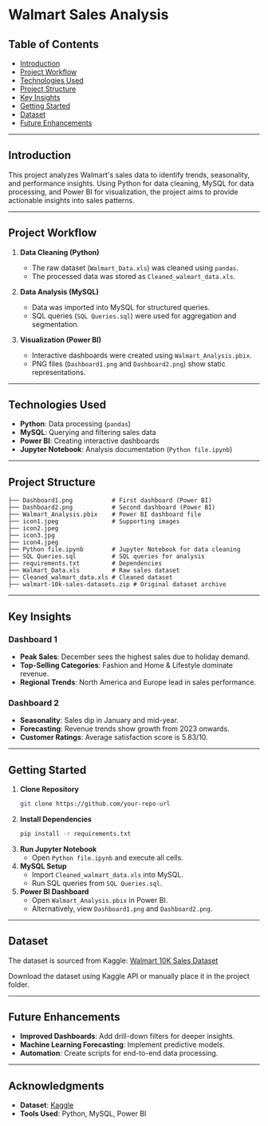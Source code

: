 # Walmart Sales Analysis

## Table of Contents
- [Introduction](#introduction)
- [Project Workflow](#project-workflow)
- [Technologies Used](#technologies-used)
- [Project Structure](#project-structure)
- [Key Insights](#key-insights)
- [Getting Started](#getting-started)
- [Dataset](#dataset)
- [Future Enhancements](#future-enhancements)

---

## Introduction

This project analyzes Walmart's sales data to identify trends, seasonality, and performance insights. Using Python for data cleaning, MySQL for data processing, and Power BI for visualization, the project aims to provide actionable insights into sales patterns.

---

## Project Workflow

1. **Data Cleaning (Python)**
   - The raw dataset (`Walmart_Data.xls`) was cleaned using `pandas`.
   - The processed data was stored as `Cleaned_walmart_data.xls`.

2. **Data Analysis (MySQL)**
   - Data was imported into MySQL for structured queries.
   - SQL queries (`SQL Queries.sql`) were used for aggregation and segmentation.

3. **Visualization (Power BI)**
   - Interactive dashboards were created using `Walmart_Analysis.pbix`.
   - PNG files (`Dashboard1.png` and `Dashboard2.png`) show static representations.

---

## Technologies Used

- **Python**: Data processing (`pandas`)
- **MySQL**: Querying and filtering sales data
- **Power BI**: Creating interactive dashboards
- **Jupyter Notebook**: Analysis documentation (`Python file.ipynb`)

---

## Project Structure

```
├── Dashboard1.png           # First dashboard (Power BI)
├── Dashboard2.png           # Second dashboard (Power BI)
├── Walmart_Analysis.pbix    # Power BI dashboard file
├── icon1.jpeg               # Supporting images
├── icon2.jpeg
├── icon3.jpg
├── icon4.jpeg
├── Python file.ipynb        # Jupyter Notebook for data cleaning
├── SQL Queries.sql          # SQL queries for analysis
├── requirements.txt         # Dependencies
├── Walmart_Data.xls         # Raw sales dataset
├── Cleaned_walmart_data.xls # Cleaned dataset
├── walmart-10k-sales-datasets.zip # Original dataset archive
```

---

## Key Insights

### **Dashboard 1**
- **Peak Sales**: December sees the highest sales due to holiday demand.
- **Top-Selling Categories**: Fashion and Home & Lifestyle dominate revenue.
- **Regional Trends**: North America and Europe lead in sales performance.

### **Dashboard 2**
- **Seasonality**: Sales dip in January and mid-year.
- **Forecasting**: Revenue trends show growth from 2023 onwards.
- **Customer Ratings**: Average satisfaction score is 5.83/10.

---

## Getting Started

1. **Clone Repository**
   ```bash
   git clone https://github.com/your-repo-url
   ```
2. **Install Dependencies**
   ```bash
   pip install -r requirements.txt
   ```
3. **Run Jupyter Notebook**
   - Open `Python file.ipynb` and execute all cells.
4. **MySQL Setup**
   - Import `Cleaned_walmart_data.xls` into MySQL.
   - Run SQL queries from `SQL Queries.sql`.
5. **Power BI Dashboard**
   - Open `Walmart_Analysis.pbix` in Power BI.
   - Alternatively, view `Dashboard1.png` and `Dashboard2.png`.

---

## Dataset

The dataset is sourced from Kaggle:
[Walmart 10K Sales Dataset](https://www.kaggle.com/datasets/najir0123/walmart-10k-sales-datasets)

Download the dataset using Kaggle API or manually place it in the project folder.

---

## Future Enhancements

- **Improved Dashboards**: Add drill-down filters for deeper insights.
- **Machine Learning Forecasting**: Implement predictive models.
- **Automation**: Create scripts for end-to-end data processing.

---

## Acknowledgments

- **Dataset**: [Kaggle](https://www.kaggle.com/datasets/najir0123/walmart-10k-sales-datasets)
- **Tools Used**: Python, MySQL, Power BI
